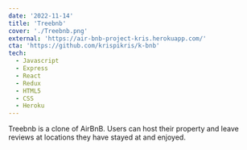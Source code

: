 ```yaml
---
date: '2022-11-14'
title: 'Treebnb'
cover: './Treebnb.png'
external: 'https://air-bnb-project-kris.herokuapp.com/'
cta: 'https://github.com/krispikris/k-bnb'
tech:
  - Javascript
  - Express
  - React
  - Redux
  - HTML5
  - CSS
  - Heroku
---
```


Treebnb is a clone of AirBnB. Users can host their property and leave reviews at locations they have stayed at and enjoyed.
